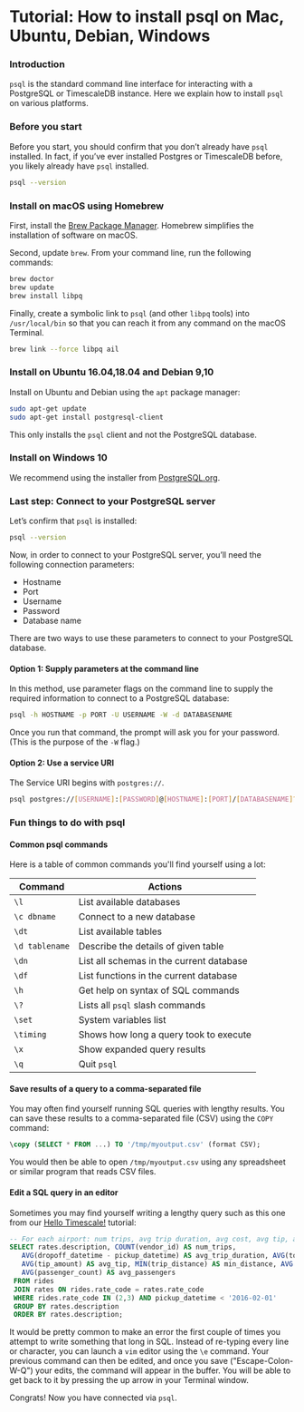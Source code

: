 # Tutorial: How to install psql on Mac, Ubuntu, Debian, Windows

### Introduction
`psql` is the standard command line interface for interacting with a PostgreSQL 
or TimescaleDB instance. Here we explain how to install `psql` on various platforms.

### Before you start
Before you start, you should confirm that you don’t already have `psql` installed. 
In fact, if you’ve ever installed Postgres or TimescaleDB before, you likely already 
have `psql` installed.

```bash
psql --version
```

### Install on macOS using Homebrew
First, install the [Brew Package Manager][brew-package-manager]. Homebrew simplifies
the installation of software on macOS.

Second, update `brew`. From your command line, run the following commands:

```bash
brew doctor
brew update
brew install libpq
```

Finally, create a symbolic link to `psql` (and other `libpq` tools) into `/usr/local/bin`
so that you can reach it from any command on the macOS Terminal.

```bash
brew link --force libpq ail
```

### Install on Ubuntu 16.04,18.04 and Debian 9,10
Install on Ubuntu and Debian using the `apt` package manager:

```bash
sudo apt-get update
sudo apt-get install postgresql-client
```

<highlight type="tip"> This only installs the `psql` client and not the PostgreSQL database.

### Install on Windows 10
We recommend using the installer from [PostgreSQL.org][windows-installer].

### Last step: Connect to your PostgreSQL server
Let’s confirm that `psql` is installed:

```bash
psql --version
```

Now, in order to connect to your PostgreSQL server, you’ll need the following 
connection parameters:
- Hostname
- Port
- Username
- Password
- Database name

There are two ways to use these parameters to connect to your PostgreSQL database.

#### Option 1: Supply parameters at the command line
In this method, use parameter flags on the command line to supply the required
information to connect to a PostgreSQL database: 

```bash
psql -h HOSTNAME -p PORT -U USERNAME -W -d DATABASENAME
```

Once you run that command, the prompt will ask you for your password. (This is the purpose 
of the `-W` flag.)

#### Option 2: Use a service URI
The Service URI begins with `postgres://`.

```bash
psql postgres://[USERNAME]:[PASSWORD]@[HOSTNAME]:[PORT]/[DATABASENAME]?sslmode=require
```

### Fun things to do with psql

#### Common psql commands
Here is a table of common commands you'll find yourself using a lot:

| Command       |      Actions                             |
|---------------|------------------------------------------|
|`\l`	          | List available databases                 |
|`\c dbname`    | Connect to a new database                |
|`\dt`	        | List available tables                    |
|`\d tablename` | Describe the details of given table      |
|`\dn`          | List all schemas in the current database |
|`\df`          | List functions in the current database   |
|`\h`           | Get help on syntax of SQL commands       |
|`\?`           | Lists all `psql` slash commands          |
|`\set`         | System variables list                    |
|`\timing`      | Shows how long a query took to execute   |
|`\x`           | Show expanded query results              |
|`\q`           | Quit `psql`                              |

#### Save results of a query to a comma-separated file
You may often find yourself running SQL queries with lengthy results. You can save these
results to a comma-separated file (CSV) using the `COPY` command:

```sql
\copy (SELECT * FROM ...) TO '/tmp/myoutput.csv' (format CSV);
```

You would then be able to open `/tmp/myoutput.csv` using any spreadsheet or similar
program that reads CSV files.

#### Edit a SQL query in an editor
Sometimes you may find yourself writing a lengthy query such as this one from our
[Hello Timescale!][hello-timescale] tutorial:

```sql
-- For each airport: num trips, avg trip duration, avg cost, avg tip, avg distance, min distance, max distance, avg number of passengers
SELECT rates.description, COUNT(vendor_id) AS num_trips,
   AVG(dropoff_datetime - pickup_datetime) AS avg_trip_duration, AVG(total_amount) AS avg_total,
   AVG(tip_amount) AS avg_tip, MIN(trip_distance) AS min_distance, AVG (trip_distance) AS avg_distance, MAX(trip_distance) AS max_distance,
   AVG(passenger_count) AS avg_passengers
 FROM rides
 JOIN rates ON rides.rate_code = rates.rate_code
 WHERE rides.rate_code IN (2,3) AND pickup_datetime < '2016-02-01'
 GROUP BY rates.description 
 ORDER BY rates.description;
```

It would be pretty common to make an error the first couple of times you attempt to
write something that long in SQL. Instead of re-typing every line or character,
you can launch a `vim` editor using the `\e` command. Your previous command can 
then be edited, and once you save ("Escape-Colon-W-Q") your edits, the command will 
appear in the buffer. You will be able to get back to it by pressing the up arrow
in your Terminal window.

Congrats! Now you have connected via `psql`.

[brew-package-manager]: https://brew.sh/
[windows-installer]: https://www.postgresql.org/download/windows/
[hello-timescale]: /tutorials/tutorial-hello-timescale
